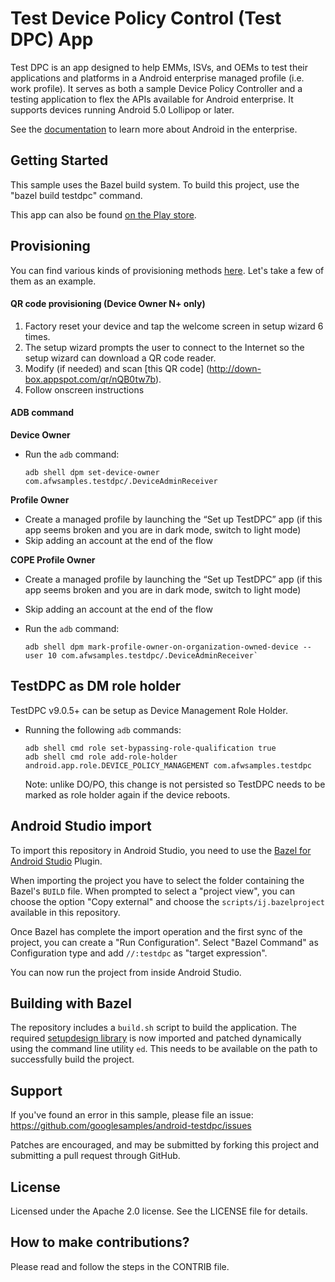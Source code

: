 Test Device Policy Control (Test DPC) App
=========================================

Test DPC is an app designed to help EMMs, ISVs, and OEMs to test their applications and platforms in a Android enterprise managed profile (i.e. work profile). It serves as both a sample Device Policy Controller and a testing application to flex the APIs available for Android enterprise. It supports devices running Android 5.0 Lollipop or later.

See the [documentation](https://developer.android.com/work/index.html) to learn more about Android in the enterprise.

Getting Started
---------------

This sample uses the Bazel build system. To build this project, use the "bazel build testdpc" command.

This app can also be found [on the Play store](https://play.google.com/store/apps/details?id=com.afwsamples.testdpc).

Provisioning
------------

You can find various kinds of provisioning methods [here](https://developers.google.com/android/work/prov-devices#Key_provisioning_differences_across_android_releases). Let's take a few of them as an example.

#### QR code provisioning (Device Owner N+ only) ####
1. Factory reset your device and tap the welcome screen in setup wizard 6 times.
2. The setup wizard prompts the user to connect to the Internet so the setup wizard can download a QR code reader.
3. Modify (if needed) and scan [this QR code] (http://down-box.appspot.com/qr/nQB0tw7b).
4. Follow onscreen instructions

#### ADB command ####

**Device Owner**

*   Run the `adb` command:

    ```console
    adb shell dpm set-device-owner com.afwsamples.testdpc/.DeviceAdminReceiver
    ```

**Profile Owner**

*   Create a managed profile by launching the “Set up TestDPC” app (if this app
    seems broken and you are in dark mode, switch to light mode)
*   Skip adding an account at the end of the flow

**COPE Profile Owner**

*   Create a managed profile by launching the “Set up TestDPC” app (if this app
    seems broken and you are in dark mode, switch to light mode)
*   Skip adding an account at the end of the flow
*   Run the `adb` command:

    ```console
    adb shell dpm mark-profile-owner-on-organization-owned-device --user 10 com.afwsamples.testdpc/.DeviceAdminReceiver`
    ```

## TestDPC as DM role holder

TestDPC v9.0.5+ can be setup as Device Management Role Holder.

*   Running the following `adb` commands:

    ```console
    adb shell cmd role set-bypassing-role-qualification true
    adb shell cmd role add-role-holder android.app.role.DEVICE_POLICY_MANAGEMENT com.afwsamples.testdpc
    ```

    Note: unlike DO/PO, this change is not persisted so TestDPC needs to be
    marked as role holder again if the device reboots.

Android Studio import
---------------------

To import this repository in Android Studio, you need to use the 
[Bazel for Android Studio](https://plugins.jetbrains.com/plugin/9185-bazel-for-android-studio)
Plugin.

When importing the project you have to select the folder containing the Bazel's
`BUILD` file. When prompted to select a "project view", you can choose the
option "Copy external" and choose the `scripts/ij.bazelproject` available in
this repository.

Once Bazel has complete the import operation and the first sync of the
project, you can create a "Run Configuration".
Select "Bazel Command" as Configuration type and add `//:testdpc` as
"target expression".

You can now run the project from inside Android Studio.


Building with Bazel
-------------------

The repository includes a `build.sh` script to build the application. The required
[setupdesign library](https://android.googlesource.com/platform/external/setupdesign/+/refs/heads/main)
is now imported and patched dynamically using the command line utility `ed`. This needs to be
available on the path to successfully build the project.

Support
-------

If you've found an error in this sample, please file an issue:
https://github.com/googlesamples/android-testdpc/issues

Patches are encouraged, and may be submitted by forking this project and submitting a pull request through GitHub.

License
-------

Licensed under the Apache 2.0 license. See the LICENSE file for details.

How to make contributions?
--------------------------

Please read and follow the steps in the CONTRIB file.

